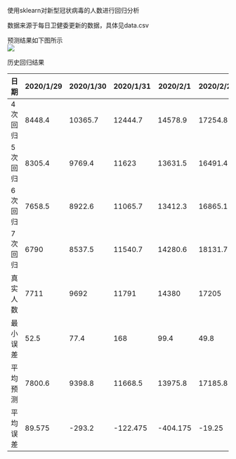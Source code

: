 
使用sklearn对新型冠状病毒的人数进行回归分析  

数据来源于每日卫健委更新的数据，具体见data.csv  


预测结果如下图所示  
![](https://jiangph2016.github.io/assets/img/study/nCovpre2_8.png)

历史回归结果  

日期|2020/1/29|2020/1/30|2020/1/31|2020/2/1|2020/2/2|2020/2/3|2020/2/4|2020/2/5|2020/2/6|2020/2/7
--|--|--|--|--|--|--|--|--|--|--
4次回归|8448.4|10365.7|12444.7|14578.9|17254.8|20276.6|23765.7|28024.2|32206.2|35614.3
5次回归|8305.4|9769.4|11623|13631.5|16491.4|19714.9|23449.1|28073|32239.4|35160.1
6次回归|7658.5|8922.6|11065.7|13412.3|16865.1|20421.5|24367.8|29216.5|33033.7|35117.4
7次回归|6790|8537.5|11540.7|14280.6|18131.7|21436.5|25007.9|29593.9|32468.3|33608.7
真实人数|7711|9692|11791|14380|17205|20438|24324|28018|31161|34546
最小误差|52.5|77.4|168|99.4|49.8|16.5|43.8|6.2|1045.2|937.3
平均预测|7800.6 |9398.8 |11668.5 |13975.8 |17185.8 |20462.4 |24147.6 |28726.9 |32486.9 |34875.1 
平均误差|89.575|-293.2|-122.475|-404.175|-19.25|24.375|-176.375|708.9|1325.9|329.125